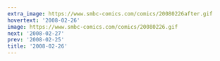 ```yaml
---
extra_image: https://www.smbc-comics.com/comics/20080226after.gif
hovertext: '2008-02-26'
image: https://www.smbc-comics.com/comics/20080226.gif
next: '2008-02-27'
prev: '2008-02-25'
title: '2008-02-26'
---
```

